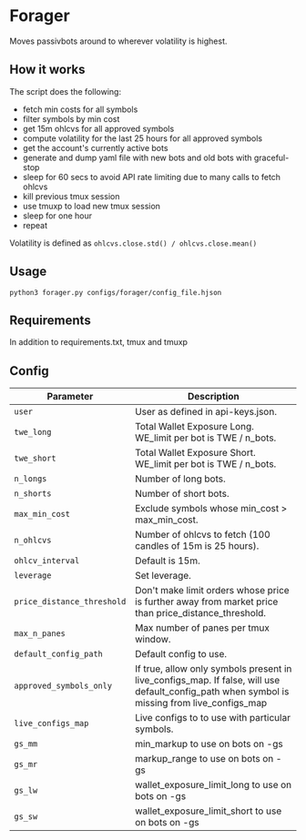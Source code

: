 # Forager

Moves passivbots around to wherever volatility is highest.  

## How it works

The script does the following:
- fetch min costs for all symbols
- filter symbols by min cost
- get 15m ohlcvs for all approved symbols
- compute volatility for the last 25 hours for all approved symbols
- get the account's currently active bots
- generate and dump yaml file with new bots and old bots with graceful-stop
- sleep for 60 secs to avoid API rate limiting due to many calls to fetch ohlcvs
- kill previous tmux session
- use tmuxp to load new tmux session
- sleep for one hour
- repeat

Volatility is defined as `ohlcvs.close.std() / ohlcvs.close.mean()`


## Usage
```shell
python3 forager.py configs/forager/config_file.hjson
```

## Requirements
In addition to requirements.txt, tmux and tmuxp

## Config


| Parameter                     | Description |
| ----------------------------- | ------------- |
| `user`						| User as defined in api-keys.json.
| `twe_long`					| Total Wallet Exposure Long.  WE_limit per bot is TWE / n_bots.
| `twe_short`					| Total Wallet Exposure Short.  WE_limit per bot is TWE / n_bots.
| `n_longs`						| Number of long bots.
| `n_shorts`					| Number of short bots.
| `max_min_cost`				| Exclude symbols whose min_cost > max_min_cost.
| `n_ohlcvs`					| Number of ohlcvs to fetch (100 candles of 15m is 25 hours).
| `ohlcv_interval`				| Default is 15m.
| `leverage`					| Set leverage.
| `price_distance_threshold`	| Don't make limit orders whose price is further away from market price than price_distance_threshold.
| `max_n_panes`					| Max number of panes per tmux window.
| `default_config_path`			| Default config to use.
| `approved_symbols_only`		| If true, allow only symbols present in live_configs_map.  If false, will use default_config_path when symbol is missing from live_configs_map
| `live_configs_map`			| Live configs to to use with particular symbols.
| `gs_mm`						| min_markup to use on bots on -gs
| `gs_mr`						| markup_range to use on bots on -gs
| `gs_lw`						| wallet_exposure_limit_long to use on bots on -gs
| `gs_sw`						| wallet_exposure_limit_short to use on bots on -gs


